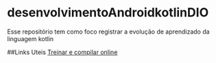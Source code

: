 # desenvolvimentoAndroidkotlinDIO
Esse repositório tem como foco registrar a evolução de aprendizado da linguagem kotlin 

##Links Uteis
[Treinar e compilar online](https://developer.android.com/training/kotlinplayground)
